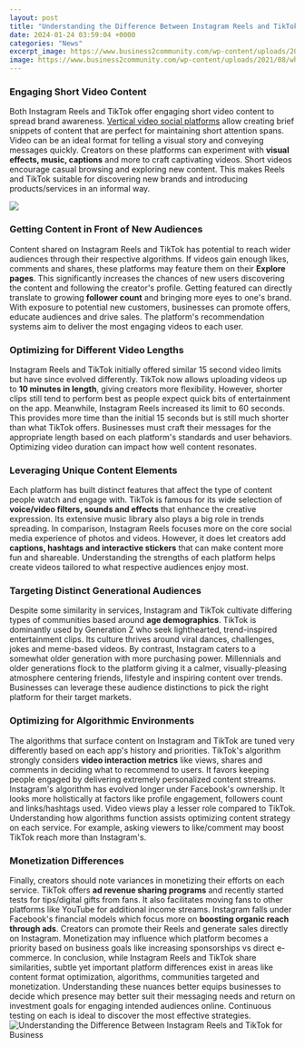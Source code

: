 ```yaml
---
layout: post
title: "Understanding the Difference Between Instagram Reels and TikTok for Business"
date: 2024-01-24 03:59:04 +0000
categories: "News"
excerpt_image: https://www.business2community.com/wp-content/uploads/2021/08/what-are-instagram-reels.jpg
image: https://www.business2community.com/wp-content/uploads/2021/08/what-are-instagram-reels.jpg
---
```


### Engaging Short Video Content
Both Instagram Reels and TikTok offer engaging short video content to spread brand awareness. [Vertical video social platforms](https://store.fi.io.vn/chihuahuas-is-my-valentine-funny-valentines-day-heart-dog-172-chihuahua-dog) allow creating brief snippets of content that are perfect for maintaining short attention spans. Video can be an ideal format for telling a visual story and conveying messages quickly. 
Creators on these platforms can experiment with **visual effects, music, captions** and more to craft captivating videos. Short videos encourage casual browsing and exploring new content. This makes Reels and TikTok suitable for discovering new brands and introducing products/services in an informal way.

![](https://www.carpediem.bg/wp-content/uploads/2021/03/1.png)
### Getting Content in Front of New Audiences 
Content shared on Instagram Reels and TikTok has potential to reach wider audiences through their respective algorithms. If videos gain enough likes, comments and shares, these platforms may feature them on their **Explore pages**. This significantly increases the chances of new users discovering the content and following the creator's profile. 
Getting featured can directly translate to growing **follower count** and bringing more eyes to one's brand. With exposure to potential new customers, businesses can promote offers, educate audiences and drive sales. The platform's recommendation systems aim to deliver the most engaging videos to each user.
### Optimizing for Different Video Lengths
Instagram Reels and TikTok initially offered similar 15 second video limits but have since evolved differently. TikTok now allows uploading videos up to **10 minutes in length**, giving creators more flexibility. However, shorter clips still tend to perform best as people expect quick bits of entertainment on the app.
Meanwhile, Instagram Reels increased its limit to 60 seconds. This provides more time than the initial 15 seconds but is still much shorter than what TikTok offers. Businesses must craft their messages for the appropriate length based on each platform's standards and user behaviors. Optimizing video duration can impact how well content resonates.
### Leveraging Unique Content Elements 
Each platform has built distinct features that affect the type of content people watch and engage with. TikTok is famous for its wide selection of **voice/video filters, sounds and effects** that enhance the creative expression. Its extensive music library also plays a big role in trends spreading. 
In comparison, Instagram Reels focuses more on the core social media experience of photos and videos. However, it does let creators add **captions, hashtags and interactive stickers** that can make content more fun and shareable. Understanding the strengths of each platform helps create videos tailored to what respective audiences enjoy most.
### Targeting Distinct Generational Audiences
Despite some similarity in services, Instagram and TikTok cultivate differing types of communities based around **age demographics**. TikTok is dominantly used by Generation Z who seek lighthearted, trend-inspired entertainment clips. Its culture thrives around viral dances, challenges, jokes and meme-based videos.
By contrast, Instagram caters to a somewhat older generation with more purchasing power. Millennials and older generations flock to the platform giving it a calmer, visually-pleasing atmosphere centering friends, lifestyle and inspiring content over trends. Businesses can leverage these audience distinctions to pick the right platform for their target markets.
### Optimizing for Algorithmic Environments 
The algorithms that surface content on Instagram and TikTok are tuned very differently based on each app's history and priorities. TikTok's algorithm strongly considers **video interaction metrics** like views, shares and comments in deciding what to recommend to users. It favors keeping people engaged by delivering extremely personalized content streams.
Instagram's algorithm has evolved longer under Facebook's ownership. It looks more holistically at factors like profile engagement, followers count and links/hashtags used. Video views play a lesser role compared to TikTok. Understanding how algorithms function assists optimizing content strategy on each service. For example, asking viewers to like/comment may boost TikTok reach more than Instagram's.
### Monetization Differences 
Finally, creators should note variances in monetizing their efforts on each service. TikTok offers **ad revenue sharing programs** and recently started tests for tips/digital gifts from fans. It also facilitates moving fans to other platforms like YouTube for additional income streams. 
Instagram falls under Facebook's financial models which focus more on **boosting organic reach through ads**. Creators can promote their Reels and generate sales directly on Instagram. Monetization may influence which platform becomes a priority based on business goals like increasing sponsorships vs direct e-commerce.
In conclusion, while Instagram Reels and TikTok share similarities, subtle yet important platform differences exist in areas like content format optimization, algorithms, communities targeted and monetization. Understanding these nuances better equips businesses to decide which presence may better suit their messaging needs and return on investment goals for engaging intended audiences online. Continuous testing on each is ideal to discover the most effective strategies.
![Understanding the Difference Between Instagram Reels and TikTok for Business](https://www.business2community.com/wp-content/uploads/2021/08/what-are-instagram-reels.jpg)